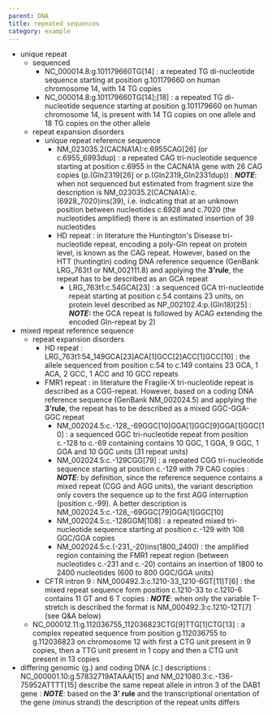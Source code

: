 ```yaml
---
parent: DNA
title: repeated sequences
category: example
---
```


*	unique repeat
	*	sequenced
		*	NC\_000014.8:g.101179660TG[14]
		:	a repeated TG di-nucleotide sequence starting at position g.101179660 on human chromosome 14, with 14 TG copies
		*	NC\_000014.8:g.101179660TG[14];[18]
		:	a repeated TG di-nucleotide sequence starting at position g.101179660 on human chromosome 14, is present with 14 TG copies on one allele and 18 TG copies on the other allele
	*	repeat expansion disorders
		*	unique repeat reference sequence
			*	NM\_023035.2(CACNA1A):c.6955CAG[26]  (or c.6955_6993dup)
			:	a repeated CAG tri-nucleotide sequence starting at position c.6955 in the CACNA1A gene with 26 CAG copies (p.(Gln2319[26] or p.(Gln2319_Gln2331dup))
			:	_**NOTE**_:	when not sequenced but estimated from fragment size the description is NM\_023035.2(CACNA1A):c.(6928\_7020)ins(39), i.e. indicating that at an unknown position between nucleotides c.6928 and c.7020 (the nucleotides amplified) there is an estimated insertion of 39 nucleotides
			*	HD repeat
			:	in literature the Huntington's Disease tri-nucleotide repeat, encoding a poly-Gln repeat on protein level, is known as the CAG repeat. However, based on the HTT (huntingtin) coding DNA reference sequence (GenBank LRG\_763t1 or NM\_002111.8) and applying the **3'rule**, the repeat has to be described as an GCA repeat
				*	LRG\_763t1:c.54GCA[23]
				:	a sequenced GCA tri-nucleotide repeat starting at position c.54 contains 23 units, on protein level described as NP\_002102.4:p.(Gln18)[25]
				:	_**NOTE:**_ the GCA repeat is followed by ACAG extending the encoded Gln-repeat by 2)
*	mixed repeat reference sequence
	*	repeat expansion disorders
		*	HD repeat
		:	LRG\_763t1:54\_149GCA[23]ACA[1]GCC[2]ACC[1]GCC[10]
		:	the allele sequenced from position c.54 to c.149 contains 23 GCA, 1 ACA, 2 GCC, 1 ACC and 10 GCC repeats 
		*	FMR1 repeat
		:	in literature the Fragile-X tri-nucleotide repeat is described as a CGG-repeat. However, based on a coding DNA reference sequence (GenBank NM\_002024.5) and applying the **3'rule**, the repeat has to be described as a mixed GGC-GGA-GGC repeat
			*	NM\_002024.5:c.-128\_-69GGC[10]GGA[1]GGC[9]GGA[1]GGC[10]
			:	a sequenced GGC tri-nucleotide repeat from position c.-128 to c.-69 containing contains 10 GGC, 1 GGA, 9 GGC, 1 GGA and 10 GGC units (31 repeat units)
			*	NM\_002024.5:c.-129CGG[79]
			:	a repeated CGG tri-nucleotide sequence starting at position c.-129 with 79 CAG copies
			:	_**NOTE**_:	by definition, since the reference sequence contains a mixed repeat (CGG and AGG units), the variant description only covers the sequence up to the first AGG interruption (position c.-99). A better description is NM\_002024.5:c.-128\_-69GGC[79]GGA[1]GGC[10]
			*	NM\_002024.5:c.-128GGM[108]
			:	a repeated mixed tri-nucleotide sequence starting at position c.-129 with 108 GGC/GGA copies
			*	NM\_002024.5:c.(-231\_-20)ins(1800\_2400)
			:	the amplified region containing the FMR1 repeat region (between nucleotides c.-231 and c.-20) contains an insertion of 1800 to 2400 nucleotides (600 to 800 GGC/GGA units)
		*	CFTR intron 9
			:	NM\_000492.3:c.1210-33\_1210-6GT[11]T[6]
			:	the mixed repeat sequence form position c.1210-33 to c.1210-6 contains 11 GT and 6 T copies
			:	_**NOTE**_:	when only the variable T-stretch is described the format is NM\_000492.3:c.1210-12T[7] (see Q&A below)
	*	NC\_000012.11:g.112036755\_112036823CTG[9]TTG[1]CTG[13]
	:	a complex repeated sequence from position g.112036755 to g.112036823 on chromosome 12 with first a CTG unit present in 9 copies, then a TTG unit present in 1 copy and then a CTG unit present in 13 copies
*	differing genomic (g.) and coding DNA (c.) descriptions
	:	NC\_000001.10:g.57832719ATAAA[15] and NM\_021080.3:c.-136-75952ATTTT[15] describe the same repeat allele in intron 3 of the DAB1 gene
	:	_**NOTE**_:	based on the **3' rule** and the transcriptional orientation of the gene (minus strand) the description of the repeat units differs
